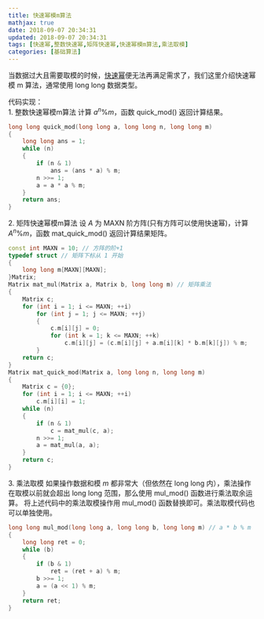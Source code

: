 ```yaml
---
title: 快速幂模m算法
mathjax: true
date: 2018-09-07 20:34:31
updated: 2018-09-07 20:34:31
tags: [快速幂,整数快速幂,矩阵快速幂,快速幂模m算法,乘法取模]
categories: [基础算法]
---
```


当数据过大且需要取模的时候，[快速幂](https://gukaifeng.cn/posts/kuai-su-mi/)便无法再满足需求了，我们这里介绍快速幂模 m 算法，通常使用 long long 数据类型。

<!--more-->

代码实现：  
1\. 整数快速幂模m算法
计算 $a^n\%m$，函数 quick_mod() 返回计算结果。
```cpp
long long quick_mod(long long a, long long n, long long m)
{
    long long ans = 1;
    while (n)
    {
        if (n & 1)
            ans = (ans * a) % m;
        n >>= 1;
        a = a * a % m;
    }
    return ans;
}
```

2\. 矩阵快速幂模m算法
设 $A$ 为 MAXN 阶方阵(只有方阵可以使用快速幂)，计算 $A^n\%m$，函数 mat_quick_mod() 返回计算结果矩阵。
```cpp
const int MAXN = 10; // 方阵的阶+1
typedef struct // 矩阵下标从 1 开始
{
    long long m[MAXN][MAXN];
}Matrix;
Matrix mat_mul(Matrix a, Matrix b, long long m) // 矩阵乘法
{
    Matrix c;
    for (int i = 1; i <= MAXN; ++i)
        for (int j = 1; j <= MAXN; ++j)
        {
            c.m[i][j] = 0;
            for (int k = 1; k <= MAXN; ++k)
                c.m[i][j] = (c.m[i][j] + a.m[i][k] * b.m[k][j]) % m;
        }
    return c;
}
Matrix mat_quick_mod(Matrix a, long long n, long long m)
{
    Matrix c = {0};
    for (int i = 1; i <= MAXN; ++i)
        c.m[i][i] = 1;
    while (n)
    {
        if (n & 1)
            c = mat_mul(c, a);
        n >>= 1;
        a = mat_mul(a, a);
    }
    return c;
}
```

3\. 乘法取模
如果操作数据和模 $m$ 都非常大（但依然在 long long 内），乘法操作在取模以前就会超出 long long 范围，那么使用 mul_mod() 函数进行乘法取余运算。
将上述代码中的乘法取模操作用 mul_mod() 函数替换即可。乘法取模代码也可以单独使用。
```cpp
long long mul_mod(long long a, long long b, long long m) // a * b % m
{
    long long ret = 0;
    while (b)
    {
        if (b & 1)
            ret = (ret + a) % m;
        b >>= 1;
        a = (a << 1) % m;
    }
    return ret;
}
```